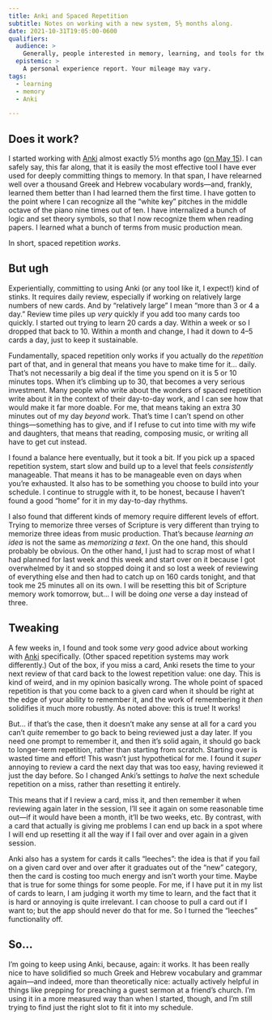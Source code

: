 ```yaml
---
title: Anki and Spaced Repetition
subtitle: Notes on working with a new system, 5½ months along.
date: 2021-10-31T19:05:00-0600
qualifiers:
  audience: >
    Generally, people interested in memory, learning, and tools for the same; but specifically, people who already know how spaced repetition systems work (I’m not going to explain it).
  epistemic: >
    A personal experience report. Your mileage may vary.
tags:
  - learning
  - memory
  - Anki

---
```


## Does it work?

I started working with [Anki][anki] almost exactly 5½ months ago ([on May 15][start-note]). I can safely say, this far along, that it is easily the most effective tool I have ever used for deeply committing things to memory. In that span, I have relearned well over a thousand Greek and Hebrew vocabulary words—and, frankly, learned them better than I had learned them the first time. I have gotten to the point where I can recognize all the “white key” pitches in the middle octave of the piano nine times out of ten. I have internalized a bunch of logic and set theory symbols, so that I now recognize them when reading papers. I learned what a bunch of terms from music production mean.

In short, spaced repetition *works*.

[anki]: https://apps.ankiweb.net/
[start-note]: https://v5.chriskrycho.com/notes/2021-05-15-1142/

## But ugh

Experientially, committing to using Anki (or any tool like it, I expect!) kind of stinks. It requires daily review, especially if working on relatively large numbers of new cards. And by “relatively large” I mean “more than 3 or 4 a day.” Review time piles up *very* quickly if you add too many cards too quickly. I started out trying to learn 20 cards a day. Within a week or so I dropped that back to 10. Within a month and change, I had it down to 4–5 cards a day, just to keep it sustainable.

Fundamentally, spaced repetition only works if you actually do the *repetition* part of that, and in general that means you have to make time for it… daily. That’s not necessarily a big deal if the time you spend on it is 5 or 10 minutes tops. When it’s climbing up to 30, that becomes a very serious investment. Many people who write about the wonders of spaced repetition write about it in the context of their day-to-day work, and I can see how that would make it far more doable. For me, that means taking an extra 30 minutes out of my day *beyond* work. That’s time I can’t spend on other things—something has to give, and if I refuse to cut into time with my wife and daughters, that means that reading, composing music, or writing all have to get cut instead.

I found a balance here eventually, but it took a bit. If you pick up a spaced repetition system, start slow and build up to a level that feels *consistently* manageable. That means it has to be manageable even on days when you’re exhausted. It also has to be something you choose to build into your schedule. I continue to struggle with it, to be honest, because I haven’t found a good “home” for it in my day-to-day rhythms.

I also found that different kinds of memory require different levels of effort. Trying to memorize three verses of Scripture is very different than trying to memorize three ideas from music production. That’s because *learning an idea* is not the same as *memorizing a text*. On the one hand, this should probably be obvious. On the other hand, I just had to scrap most of what I had planned for last week and this week and start over on it because I got overwhelmed by it and so stopped doing it and so lost a week of reviewing of everything else and then had to catch up on 160 cards tonight, and that took me 25 minutes all on its own. I will be resetting this bit of Scripture memory work tomorrow, but… I will be doing *one* verse a day instead of three.

## Tweaking

A few weeks in, I found and took some *very* good advice about working with [Anki][anki] specifically. (Other spaced repetition systems may work differently.) Out of the box, if you miss a card, Anki resets the time to your next review of that card back to the lowest repetition value: one day. This is kind of weird, and in my opinion basically wrong. The whole point of spaced repetition is that you come back to a given card when it should be right at the edge of your ability to remember it, and the work of remembering it *then* solidifies it much more robustly. As noted above: this is true! It works!

But… if that’s the case, then it doesn’t make any sense at all for a card you can’t *quite* remember to go back to being reviewed just a day later. If you need one prompt to remember it, and then it’s solid again, it should go back to longer-term repetition, rather than starting from scratch. Starting over is wasted time and effort! This wasn’t just hypothetical for me. I found it *super* annoying to review a card the next day that was too easy, having reviewed it just the day before. So I changed Anki’s settings to *halve* the next schedule repetition on a miss, rather than resetting it entirely.

This means that if I review a card, miss it, and then remember it when reviewing again later in the session, I’ll see it again on some reasonable time out—if it would have been a month, it’ll be two weeks, etc. By contrast, with a card that actually is giving me problems I can end up back in a spot where I will end up resetting it all the way if I fail over and over again in a given session.

Anki also has a system for cards it calls “leeches”: the idea is that if you fail on a given card over and over after it graduates out of the “new” category, then the card is costing too much energy and isn’t worth your time. Maybe that is true for some things for some people. For me, if I have put it in my list of cards to learn, I am judging it worth my time to learn, and the fact that it is hard or annoying is quite irrelevant. I can choose to pull a card out if I want to; but the app should never do that for me. So I turned the “leeches” functionality off.

## So…

I’m going to keep using Anki, because, again: it works. It has been really nice to have solidified so much Greek and Hebrew vocabulary and grammar again—and indeed, more than theoretically nice: actually actively helpful in things like prepping for preaching a guest sermon at a friend’s church. I’m using it in a more measured way than when I started, though, and I’m still trying to find just the right slot to fit it into my schedule.
